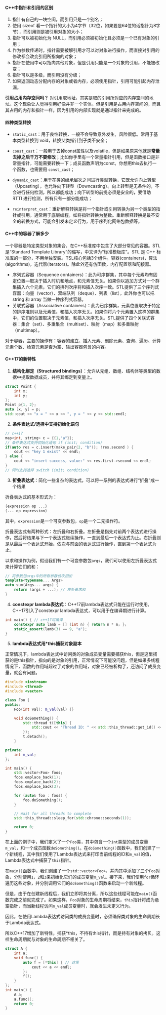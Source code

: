 #### C++中指针和引用的区别

1. 指针有自己的一块空间，而引用只是一个别名；
2. 使用 sizeof 看一个指针的大小为4字节（32位，如果要是64位的话指针为8字节），而引用则是被引用对象的大小；
3. 指针可以被初始化为 NULL，而引用必须被初始化且必须是一个已有对象的引用；
4. 作为参数传递时，指针需要被解引用才可以对对象进行操作，而直接对引用的修改都会改变引用所指向的对象；
5. 指针在使用中可以指向其他对象，但是引用只能是一个对象的引用，不能被改变；
6. 指针可以是多级，而引用没有分级；
7. 如果返回动态分配内存的对象或者内存，必须使用指针，引用可能引起内存泄漏。

**引用占用内存空间吗？** 对引用取地址，其实是取的引用所对应的内存空间的地址。这个现象让人觉得引用好像并非一个实体。但是引用是占用内存空间的，而且其占用的内存和指针一样，因为引用的内部实现就是通过指针来完成的。

#### 四种类型转换

- `static_cast`：用于良性转换，一般不会导致意外发生，风险很低。常用于基本类型转换到 void，转换父类指针到子类不安全；

- `const_cast`：一般用于去掉const属性以及volatile，但是如果原来他就是**常量去掉之后千万不要修改**；比如你手里有一个常量指针引用，但是函数接口是非常量指针，可能需要转换一下；成员函数声明为const，你想用this去执行一个函数，也需要用 `const_cast`；

- `dynamic_cast`：用于在类的继承层次之间进行类型转换，它既允许向上转型（Upcasting），也允许向下转型（Downcasting）。向上转型是无条件的，不会进行任何检测，所以都能成功；向下转型的前提必须是安全的，要借助 RTTI 进行检测，所有只有一部分能成功；

- `reinterpret_cast`：重新解释转换是将一个指针或引用转换为另一个类型的指针或引用，通常用于底层编程，如将指针转换为整数。重新解释转换是最不安全的转换方式，可能会引发未定义行为，用于序列化网络包数据等。

#### C++中的容器了解多少

一个容器是特定类型对象的集合，在C++标准库中包含了大部分常见的容器。STL 是“Standard Template Library”的缩写，中文译为“标准模板库”。STL 是 C++ 标准库的一部分，不用单独安装。TSL核心包括3个组件。容器(containers)，算法(algorithms)，迭代器(iterators)。除此外还有仿函数，内存配置器和配接器。

- 序列式容器（Sequence containers）：此为可序群集，其中每个元素均有固定位置—取决于插入时机和地点，和元素值无关。如果你以追加方式对一个群集插入六个元素，它们的排列次序将和插入次序一致。STL提供了三个序列式容器：向量（vector）、双端队列（deque）、列表（list），此外你也可以把 string 和 array 当做一种序列式容器。
- 关联式容器（Associative containers）：此为已序群集，元素位置取决于特定的排序准则以及元素值，和插入次序无关。如果你将六个元素置入这样的群集中，它们的位置取决于元素值，和插入次序无关。STL提供了四个关联式容器：集合（set）、多重集合（multiset）、映射（map）和多重映射（multimap）。

对于容器，主要的操作有：容器的建立、插入元素、删除元素、查询、遍历、计算元素个数、检查元素是否为空、输出容器包含的内容。

#### C++17的新特性

1. **结构化绑定（Structured bindings）**：允许从元组、数组、结构体等类型的数据中提取数据成员，并将其绑定到变量上。

```cpp
struct Point {
    int x;
    int y;
};
Point p{1, 2};
auto [x, y] = p;
std::cout << "x = " << x << ", y = " << y << std::endl;
```

2. **条件表达式/选择中支持初始化语句**

```cpp
// c++17
map<int, string> c = {{1,"a"}};
// 条件表达式支持初始化语句 if (init; condition)
if(auto res = c.insert(make_pair(2, "b")); !res.second ) {
    cout << "key 1 exist" << endl;
} else {
    cout << "insert success, value:" << res.first->second << endl;
}
// 同时支持选择 switch (init; condition)
```

3. **折叠表达式**：简化一些复杂的表达式，可以将一系列的表达式进行“折叠”成一个结果

折叠表达式的基本形式为：

```R
(expression op ...)
(... op expression)
```

其中，`expression`是一个可变参数包，`op`是一个二元操作符。

折叠表达式有两种形式：左折叠和右折叠。左折叠是指先对前两个表达式进行操作，然后将结果与下一个表达式继续操作，一直到最后一个表达式为止。右折叠则是从最后一个表达式开始，依次与前面的表达式进行操作，直到第一个表达式为止。

以求和操作为例，假设我们有一个可变参数包`args`，我们可以使用左折叠表达式来计算它们的和：

```cpp
// 将参数包args中的所有参数依次相加
template<typename... Args>
auto sum(Args... args) {
    return (args + ...); // 左折叠求和
}
```

4. **constexpr lambda表达式**：C++17前lambda表达式只能在运行时使用，C++17引入了constexpr lambda表达式，可以用于在编译期进行计算。

```cpp
int main() { // c++17可编译
    constexpr auto lamb = [] (int n) { return n * n; };
    static_assert(lamb(3) == 9, "a");
}
```

5. **lambda表达式用*this捕获对象副本**

正常情况下，lambda表达式中访问类的对象成员变量需要捕获this，但是这里捕获的是this指针，指向的是对象的引用，正常情况下可能没问题，但是如果多线程情况下，函数的作用域超过了对象的作用域，对象已经被析构了，还访问了成员变量，就会有问题。

```cpp
#include <iostream>
#include <thread>
#include <vector>

class Foo {
public:
    Foo(int val): m_val(val) {}

    void doSomething() {
        std::thread t([this] {
            std::cout << "Thread ID: " << std::this_thread::get_id() << ", m_val = " << m_val << std::endl;
        });
        t.detach();
    }

private:
    int m_val;
};

int main() {
    std::vector<Foo> foos;
    foos.emplace_back(1);
    foos.emplace_back(2);
    foos.emplace_back(3);

    for (auto& foo : foos) {
        foo.doSomething();
    }

    // Wait for all threads to complete
    std::this_thread::sleep_for(std::chrono::seconds(1));

    return 0;
}

```

在上面的例子中，我们定义了一个`Foo`类，其中包含一个`int`类型的成员变量`m_val`，和一个成员函数`doSomething()`。在`doSomething()`函数中，我们创建了一个新线程，其中我们使用了Lambda表达式来打印当前线程的ID和`m_val`的值，Lambda表达式中捕获了`this`指针。

在`main()`函数中，我们创建了一个`std::vector<Foo>`，并向其中添加了三个`Foo`对象，分别使用`1`，`2`和`3`来初始化它们的成员变量`m_val`。接下来，我们使用`for`循环遍历这些对象，并分别调用它们的`doSomething()`函数来启动一个新线程。

但是，由于在创建新线程后，我们立即将其分离，所以这些线程可能在`main()`函数完成之前就完成了。如果这样，`Foo`对象的生命周期将结束，`this`指针将成为悬空指针，而当新线程访问`m_val`成员变量时，就会发生未定义行为。

因此，在使用Lambda表达式访问类的成员变量时，必须确保类对象的生命周期长于Lambda表达式。

所以C++17增加了新特性，捕获*this，不持有this指针，而是持有对象的拷贝，这样生命周期就与对象的生命周期不相关了。

```cpp
struct A {
    int a;
    void func() {
        auto f = [*this] { // 这里
            cout << a << endl;
        };
        f();
    }  
};
int main() {
    A a;
    a.func();
    return 0;
}
```